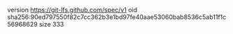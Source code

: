 version https://git-lfs.github.com/spec/v1
oid sha256:90ed797550f82c7cc362b3e1bd97fe40aae53060bab8536c5ab11f1c56968629
size 333
